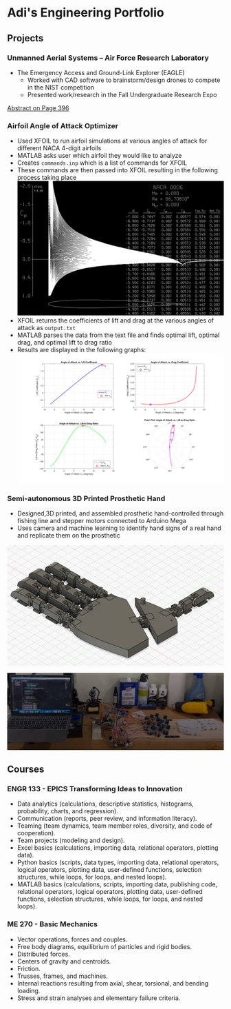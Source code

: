 # Adi's Engineering Portfolio

## Projects
### Unmanned Aerial Systems – Air Force Research Laboratory
- The Emergency Access and Ground-Link Explorer (EAGLE)
  - Worked with CAD software to brainstorm/design drones to compete in the NIST competition
  - Presented work/research in the Fall Undergraduate Research Expo

[Abstract on Page 396](https://www.purdue.edu/undergrad-research/conferences/fall/archive/documents/FallExpo_Abstracts2024.pdf)
### Airfoil Angle of Attack Optimizer
- Used XFOIL to run airfoil simulations at various angles of attack for different NACA 4-digit airfoils
- MATLAB asks user which airfoil they would like to analyze
- Creates `commands.inp` which is a list of commands for XFOIL
- These commands are then passed into XFOIL resulting in the following process taking place
![AOA_xfoil](/assets/img/angle_of_attack_xfoil.png)
- XFOIL returns the coefficients of lift and drag at the various angles of attack as `output.txt`
- MATLAB parses the data from the text file and finds optimal lift, optimal drag, and optimal lift to drag ratio
- Results are displayed in the following graphs:
![AOA_graphs](/assets/img/angle_of_attack_graphs.png)

### Semi-autonomous 3D Printed Prosthetic Hand
- Designed,3D printed, and assembled prosthetic hand-controlled through fishing line and stepper
motors connected to Arduino Mega
- Uses camera and machine learning to identify hand signs of a real hand and replicate them on the
prosthetic

![3D_Hand_CAD](/assets/img/3d_hand_cad.png)

![3D_Hand_Real](/assets/img/3d_hand_real.png)
## Courses
### ENGR 133 - EPICS Transforming Ideas to Innovation
- Data analytics (calculations, descriptive statistics, histograms, probability, charts, and regression).
- Communication (reports, peer review, and information literacy).
- Teaming (team dynamics, team member roles, diversity, and code of cooperation).
- Team projects (modeling and design).
- Excel basics (calculations, importing data, relational operators, plotting data).
- Python basics (scripts, data types, importing data, relational operators, logical operators, plotting data, user-defined functions, selection structures, while loops, for loops, and nested loops).
- MATLAB basics (calculations, scripts, importing data, publishing code, relational operators, logical operators, plotting data, user-defined functions, selection structures, while loops, for loops, and nested loops).

 
### ME 270 - Basic Mechanics
- Vector operations, forces and couples.
- Free body diagrams, equilibrium of particles and rigid bodies.
- Distributed forces.
- Centers of gravity and centroids.
- Friction.
- Trusses, frames, and machines.
- Internal reactions resulting from axial, shear, torsional, and bending loading.
- Stress and strain analyses and elementary failure criteria.
